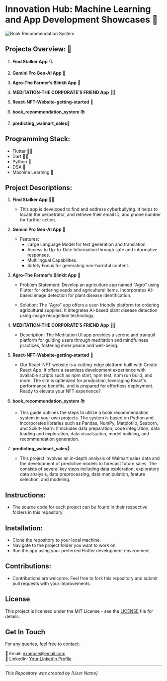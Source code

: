 # Innovation Hub: Machine Learning and App Development Showcases 🚀

![Book Recommendation System](https://encrypted-tbn0.gstatic.com/images?q=tbn:ANd9GcSS4UJP8NHuKjQ34J-SqrUsOkUn4LgI4TQwFA3vAtqkvw&shere)


## Projects Overview: 📝
1. **Find Stalker App** 🔍
   
2. **Gemini Pro Gen-AI App** 🤖
   
3. **Agro-The Farmer’s Blinkit App** 🌾 
   
4. **MEDITATION-THE CORPORATE’S FRIEND App** 🧘‍♀️

5. **React-NFT-Website-getting-started** 📱

6. **book_recommendation_system** 📚

7. **predicting_walmart_sales**🏪

## Programming Stack:
- Flutter 👩‍💻
- Dart 👩‍💻
- Python 🐍
- DSA 🧠
- Machine Learning 🤖

## Project Descriptions:
1. **Find Stalker App** 🕵️‍♂️
   - This app is developed to find and address cyberbullying. It helps to locate the perpetrator, and retrieve their email ID, and phone number for further action.

2. **Gemini Pro Gen-AI App** 🧠
   - Features:
     - Large Language Model for text generation and translation.
     - Access to Up-to-Date Information through safe and informative responses.
     - Multilingual Capabilities.
     - Safety Focus for generating non-harmful content.

3. **Agro-The Farmer’s Blinkit App** 🌾
   - Problem Statement:
     Develop an agriculture app named "Agro" using Flutter for ordering seeds and agricultural items. Incorporates AI-based image detection for plant disease identification.

   - Solution:
     The "Agro" app offers a user-friendly platform for ordering agricultural supplies. It integrates AI-based plant disease detection using image recognition technology.

4. **MEDITATION-THE CORPORATE’S FRIEND App** 🧘‍♂️
   - Description:
     The Meditation UI app provides a serene and tranquil platform for guiding users through meditation and mindfulness practices, fostering inner peace and well-being.

5. **React-NFT-Website-getting-started** 📱
   - Our React-NFT website is a cutting-edge platform built with Create React App. It offers a seamless development experience with available scripts such as npm 
     start, npm test, npm run build, and more. The site is optimized for production, leveraging React's performance benefits, and is prepared for effortless 
     deployment. Ready to elevate your NFT experience?

6. **book_recommendation_system** 📚
   - This guide outlines the steps to utilize a book recommendation system in your own projects. The system is based on Python and incorporates libraries such as Pandas, NumPy, Matplotlib, Seaborn, and Scikit- 
     learn. It includes data preparation, code integration, data loading and exploration, data visualization, model building, and recommendation generation.

7. **predicting_walmart_sales**🏪
   - This project involves an in-depth analysis of Walmart sales data and the development of predictive models to forecast future sales. The consists of several 
     key steps including data exploration, exploratory data analysis, data preprocessing, data manipulation, feature selection, and modeling.

## Instructions:
- The source code for each project can be found in their respective folders in this repository.

## Installation:
- Clone the repository to your local machine.
- Navigate to the project folder you want to work on.
- Run the app using your preferred Flutter development environment.

## Contributions:
- Contributions are welcome. Feel free to fork this repository and submit pull requests with your improvements.

## License

This project is licensed under the MIT License - see the [LICENSE](LICENSE) file for details.

## Get In Touch

For any queries, feel free to contact:

📧 Email: example@email.com  
🔗 LinkedIn: [Your LinkedIn Profile](https://www.linkedin.com/your_profile)  

---
*This Repository was created by [User Name]*

